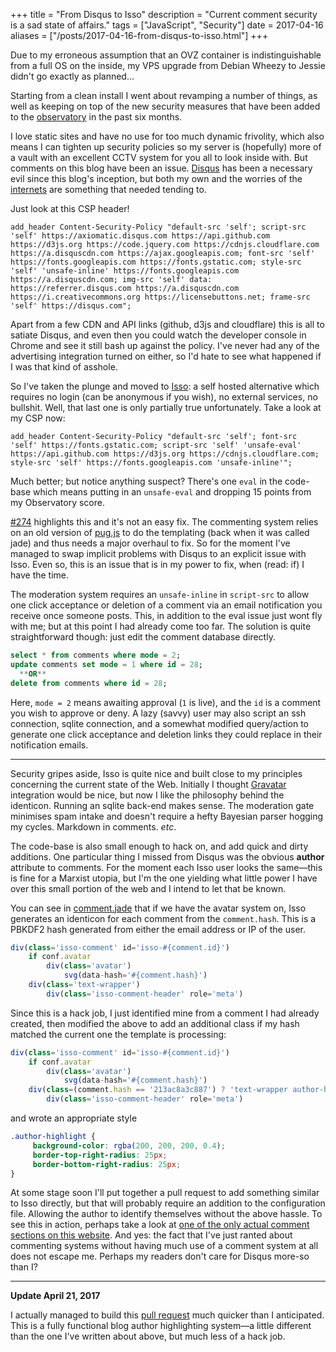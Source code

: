 +++
title = "From Disqus to Isso"
description = "Current comment security is a sad state of affairs."
tags = ["JavaScript", "Security"]
date = 2017-04-16
aliases = ["/posts/2017-04-16-from-disqus-to-isso.html"]
+++

Due to my erroneous assumption that an OVZ container is indistinguishable from a full OS on the inside, my VPS upgrade from Debian Wheezy to Jessie didn't go exactly as planned&hellip;

Starting from a clean install I went about revamping a number of things, as well as keeping on top of the new security measures that have been added to the [observatory](https://observatory.mozilla.org) in the past six months.

I love static sites and have no use for too much dynamic frivolity, which also means I can tighten up security policies so my server is (hopefully) more of a vault with an excellent CCTV system for you all to look inside with.
But comments on this blog have been an issue.
[Disqus](https://disqus.com) has been a necessary evil since this blog's inception, but both my own and the worries of the [internets](https://stiobhart.net/2017-02-21-disqusting/) are something that needed tending to.

<!-- more -->

Just look at this CSP header!

```
add_header Content-Security-Policy "default-src 'self'; script-src 'self' https://axiomatic.disqus.com https://api.github.com https://d3js.org https://code.jquery.com https://cdnjs.cloudflare.com https://a.disquscdn.com https://ajax.googleapis.com; font-src 'self' https://fonts.googleapis.com https://fonts.gstatic.com; style-src 'self' 'unsafe-inline' https://fonts.googleapis.com https://a.disquscdn.com; img-src 'self' data: https://referrer.disqus.com https://a.disquscdn.com https://i.creativecommons.org https://licensebuttons.net; frame-src 'self' https://disqus.com";
```

Apart from a few CDN and API links (github, d3js and cloudflare) this is all to satiate Disqus, and even then you could watch the developer console in Chrome and see it still bash up against the policy.
I've never had any of the advertising integration turned on either, so I'd hate to see what happened if I was that kind of asshole.

So I've taken the plunge and moved to [Isso](https://posativ.org/isso/): a self hosted alternative which requires no login (can be anonymous if you wish), no external services, no bullshit.
Well, that last one is only partially true unfortunately.
Take a look at my CSP now:

```
add_header Content-Security-Policy "default-src 'self'; font-src 'self' https://fonts.gstatic.com; script-src 'self' 'unsafe-eval' https://api.github.com https://d3js.org https://cdnjs.cloudflare.com; style-src 'self' https://fonts.googleapis.com 'unsafe-inline'";
```

Much better; but notice anything suspect? There's one `eval` in the code-base which means putting in an `unsafe-eval` and dropping 15 points from my Observatory score.

[#274](https://github.com/posativ/isso/issues/274) highlights this and it's not an easy fix.
The commenting system relies on an old version of [pug.js](https://pugjs.org/api/getting-started.html) to do the templating (back when it was called jade) and thus needs a major overhaul to fix.
So for the moment I've managed to swap implicit problems with Disqus to an explicit issue with Isso.
Even so, this is an issue that is in my power to fix, when (read: if) I have the time.

The moderation system requires an `unsafe-inline` in `script-src` to allow one click acceptance or deletion of a comment via an email notification you receive once someone posts.
This, in addition to the eval issue just wont fly with me; but at this point I had already come too far.
The solution is quite straightforward though: just edit the comment database directly.

``` sql
select * from comments where mode = 2;
update comments set mode = 1 where id = 28;
  **OR**
delete from comments where id = 28;
```

Here, `mode = 2` means awaiting approval (`1` is live), and the `id` is a comment you wish to approve or deny.
A lazy (savvy) user may also script an ssh connection, sqlite connection, and a somewhat modified query/action to generate one click acceptance and deletion links they could replace in their notification emails.

---

Security gripes aside, Isso is quite nice and built close to my principles concerning the current state of the Web.
Initially I thought [Gravatar](https://secure.gravatar.com/) integration would be nice, but now I like the philosophy behind the identicon.
Running an sqlite back-end makes sense.
The moderation gate minimises spam intake and doesn't require a hefty Bayesian parser hogging my cycles.
Markdown in comments. *etc*.

The code-base is also small enough to hack on, and add quick and dirty additions.
One particular thing I missed from Disqus was the obvious **author** attribute to comments.
For the moment each Isso user looks the same&mdash;this is fine for a Marxist utopia, but I'm the one yielding what little power I have over this small portion of the web and I intend to let that be known.

You can see in [comment.jade](https://github.com/posativ/isso/blob/d37b5bb030701a601854e463c1789325084ce10b/isso/js/app/text/comment.jade) that if we have the avatar system on, Isso generates an identicon for each comment from the `comment.hash`.
This is a PBKDF2 hash generated from either the email address or IP of the user.

``` javascript
div(class='isso-comment' id='isso-#{comment.id}')
    if conf.avatar
        div(class='avatar')
            svg(data-hash='#{comment.hash}')
    div(class='text-wrapper')
        div(class='isso-comment-header' role='meta')
```

Since this is a hack job, I just identified mine from a comment I had already created, then modified the above to add an additional class if my hash matched the current one the template is processing:

``` javascript
div(class='isso-comment' id='isso-#{comment.id}')
    if conf.avatar
        div(class='avatar')
            svg(data-hash='#{comment.hash}')
    div(class=(comment.hash == '213ac8a3c887') ? 'text-wrapper author-highlight' : 'text-wrapper')
        div(class='isso-comment-header' role='meta')
```

and wrote an appropriate style

``` css
.author-highlight {
￼    background-color: rgba(200, 200, 200, 0.4);
￼    border-top-right-radius: 25px;
￼    border-bottom-right-radius: 25px;
}
```

At some stage soon I'll put together a pull request to add something similar to Isso directly, but that will probably require an addition to the configuration file. Allowing the author to identify themselves without the above hassle.
To see this in action, perhaps take a look at [one of the only actual comment sections on this website](/converting-4k-content-for-samsung-uhd-televisions).
And yes: the fact that I've just ranted about commenting systems without having much use of a comment system at all does not escape me.
Perhaps my readers don't care for Disqus more-so than I?

---

**Update April 21, 2017**

I actually managed to build this [pull request](https://github.com/posativ/isso/pull/321) much quicker than I anticipated.
This is a fully functional blog author highlighting system&mdash;a little different than the one I've written about above, but much less of a hack job.


